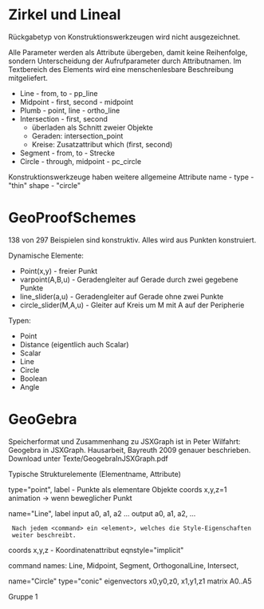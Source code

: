 

# Zirkel und Lineal

Rückgabetyp von Konstruktionswerkzeugen wird nicht ausgezeichnet.

Alle Parameter werden als Attribute übergeben, damit keine Reihenfolge,
sondern Unterscheidung der Aufrufparameter durch Attributnamen. Im Textbereich
des Elements wird eine menschenlesbare Beschreibung mitgeliefert.

* Line - from, to - pp_line
* Midpoint - first, second - midpoint
* Plumb - point, line - ortho_line
* Intersection - first, second 
   - überladen als Schnitt zweier Objekte
   - Geraden: intersection_point
   - Kreise: Zusatzattribut which (first, second)
* Segment - from, to - Strecke
* Circle - through, midpoint - pc_circle

Konstruktionswerkzeuge haben weitere allgemeine Attribute
  name - 
  type - "thin"
  shape - "circle"

# GeoProofSchemes

138 von 297 Beispielen sind konstruktiv. Alles wird aus Punkten
konstruiert. 

Dynamische Elemente:
* Point(x,y)  - freier Punkt
* varpoint(A,B,u) - Geradengleiter auf Gerade durch zwei gegebene Punkte
* line_slider(a,u) - Geradengleiter auf Gerade ohne zwei Punkte
* circle_slider(M,A,u) - Gleiter auf Kreis um M mit A auf der Peripherie

Typen:
* Point
* Distance (eigentlich auch Scalar)
* Scalar
* Line
* Circle
* Boolean
* Angle

# GeoGebra

Speicherformat und Zusammenhang zu JSXGraph ist in 
  Peter Wilfahrt: Geogebra in JSXGraph. Hausarbeit, Bayreuth 2009
genauer beschrieben. Download unter Texte/GeogebraInJSXGraph.pdf

Typische Strukturelemente (Elementname, Attribute)

<element> type="point", label - Punkte als elementare Objekte
  coords x,y,z=1
  animation -> wenn beweglicher Punkt

<command> name="Line", label
  input a0, a1, a2 ...
  output a0, a1, a2, ...

     Nach jedem <command> ein <element>, welches die Style-Eigenschaften
     weiter beschreibt.
   
  coords x,y,z  - Koordinatenattribut
  eqnstyle="implicit"

command names: Line, Midpoint, Segment, OrthogonalLine, Intersect, 

name="Circle" type="conic"
  eigenvectors x0,y0,z0, x1,y1,z1
  matrix A0..A5

Gruppe 1 
